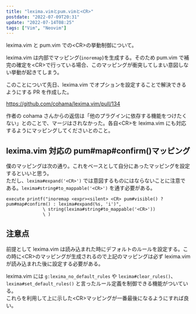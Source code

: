 ```yaml
---
title: "lexima.vimとpum.vimと<CR>"
postdate: "2022-07-09T20:31"
update: "2022-07-14T08:25"
tags: ["Vim", "Neovim"]
---
```


lexima.vim と pum.vim での\<CR\>の挙動制御について。

lexima.vim は内部でマッピング(`inoremap`)を生成する。そのため pum.vim で補完の確定を\<CR\>で行っている場合、このマッピングが衝突してしまい意図しない挙動が起きてしまう。

このことについて先日、lexima.vim でオプションを設定することで解決できるようにする PR を作成した。

https://github.com/cohama/lexima.vim/pull/134

作者の cohama さんからの返信は「他のプラグインに依存する機能をつけたくない」とのことで、マージはされなかった。各自\<CR\>を lexima.vim にも対応するようにマッピングしてくださいとのこと。

## lexima.vim 対応の pum#map#confirm()マッピング

僕のマッピングは次の通り。これをベースとして自分にあったマッピングを設定するといいと思う。  
ただし、`lexima#expand('<CR>')` では意図するものにはならないことに注意である。`lexima#string#to_mappable('<CR>')` を通す必要がある。

```vim
execute printf("inoremap <expr><silent> <CR> pum#visible() ? pum#map#confirm() : lexima#expand(%s, 'i')",
              \ string(lexima#string#to_mappable('<CR>'))
              \ )
```

## 注意点

前提として lexima.vim は読み込まれた時にデフォルトのルールを設定する。この時に\<CR\>のマッピングが生成されるので上記のマッピングは必ず lexima.vim が読み込まれた後に設定する必要がある。

lexima.vim には `g:lexima_no_default_rules` や `lexima#clear_rules()`、`lexima#set_default_rules()` と言ったルール定義を制御できる機能がついている。  
これらを利用して上に示した\<CR\>マッピングが一番最後になるようにすれば良い。
